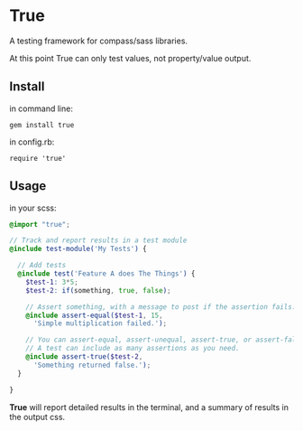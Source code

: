 True
====

A testing framework for compass/sass libraries.

At this point
True can only test values,
not property/value output.

Install
-------

in command line:

`gem install true`

in config.rb:

`require 'true'`

Usage
-----

in your scss:

```scss
@import "true";

// Track and report results in a test module
@include test-module('My Tests') {

  // Add tests
  @include test('Feature A does The Things') {
    $test-1: 3*5;
    $test-2: if(something, true, false);

    // Assert something, with a message to post if the assertion fails.
    @include assert-equal($test-1, 15,
      'Simple multiplication failed.');

    // You can assert-equal, assert-unequal, assert-true, or assert-false.
    // A test can include as many assertions as you need.
    @include assert-true($test-2,
      'Something returned false.');
  }

}
```

**True** will report detailed results in the terminal,
and a summary of results in the output css.